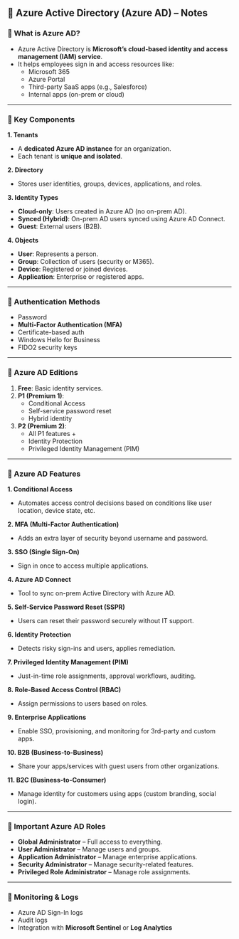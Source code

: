 

## 🔐 **Azure Active Directory (Azure AD) – Notes**

### 🔸 What is Azure AD?
- Azure Active Directory is **Microsoft’s cloud-based identity and access management (IAM) service**.
- It helps employees sign in and access resources like:
  - Microsoft 365
  - Azure Portal
  - Third-party SaaS apps (e.g., Salesforce)
  - Internal apps (on-prem or cloud)

---

### 🔸 Key Components

**1. Tenants**
- A **dedicated Azure AD instance** for an organization.
- Each tenant is **unique and isolated**.

**2. Directory**
- Stores user identities, groups, devices, applications, and roles.

**3. Identity Types**
- **Cloud-only**: Users created in Azure AD (no on-prem AD).
- **Synced (Hybrid)**: On-prem AD users synced using Azure AD Connect.
- **Guest**: External users (B2B).

**4. Objects**
- **User**: Represents a person.
- **Group**: Collection of users (security or M365).
- **Device**: Registered or joined devices.
- **Application**: Enterprise or registered apps.

---

### 🔸 Authentication Methods
- Password
- **Multi-Factor Authentication (MFA)**
- Certificate-based auth
- Windows Hello for Business
- FIDO2 security keys

---

### 🔸 Azure AD Editions
1. **Free**: Basic identity services.
2. **P1 (Premium 1)**:
   - Conditional Access
   - Self-service password reset
   - Hybrid identity
3. **P2 (Premium 2)**:
   - All P1 features +
   - Identity Protection
   - Privileged Identity Management (PIM)

---

### 🔸 Azure AD Features

**1. Conditional Access**
- Automates access control decisions based on conditions like user location, device state, etc.

**2. MFA (Multi-Factor Authentication)**
- Adds an extra layer of security beyond username and password.

**3. SSO (Single Sign-On)**
- Sign in once to access multiple applications.

**4. Azure AD Connect**
- Tool to sync on-prem Active Directory with Azure AD.

**5. Self-Service Password Reset (SSPR)**
- Users can reset their password securely without IT support.

**6. Identity Protection**
- Detects risky sign-ins and users, applies remediation.

**7. Privileged Identity Management (PIM)**
- Just-in-time role assignments, approval workflows, auditing.

**8. Role-Based Access Control (RBAC)**
- Assign permissions to users based on roles.

**9. Enterprise Applications**
- Enable SSO, provisioning, and monitoring for 3rd-party and custom apps.

**10. B2B (Business-to-Business)**
- Share your apps/services with guest users from other organizations.

**11. B2C (Business-to-Consumer)**
- Manage identity for customers using apps (custom branding, social login).

---

### 🔸 Important Azure AD Roles
- **Global Administrator** – Full access to everything.
- **User Administrator** – Manage users and groups.
- **Application Administrator** – Manage enterprise applications.
- **Security Administrator** – Manage security-related features.
- **Privileged Role Administrator** – Manage role assignments.

---

### 🔸 Monitoring & Logs
- Azure AD Sign-In logs
- Audit logs
- Integration with **Microsoft Sentinel** or **Log Analytics**

